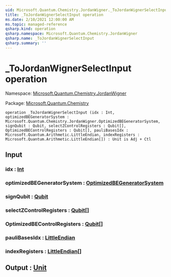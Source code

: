 ```yaml
---
uid: Microsoft.Quantum.Chemistry.JordanWigner._ToJordanWignerSelectInput
title: _ToJordanWignerSelectInput operation
ms.date: 2/10/2021 12:00:00 AM
ms.topic: managed-reference
qsharp.kind: operation
qsharp.namespace: Microsoft.Quantum.Chemistry.JordanWigner
qsharp.name: _ToJordanWignerSelectInput
qsharp.summary: ''
---
```


# _ToJordanWignerSelectInput operation

Namespace: [Microsoft.Quantum.Chemistry.JordanWigner](xref:Microsoft.Quantum.Chemistry.JordanWigner)

Package: [Microsoft.Quantum.Chemistry](https://nuget.org/packages/Microsoft.Quantum.Chemistry)




```qsharp
operation _ToJordanWignerSelectInput (idx : Int, optimizedBEGeneratorSystem : Microsoft.Quantum.Chemistry.JordanWigner.OptimizedBEGeneratorSystem, signQubit : Qubit, selectZControlRegisters : Qubit[], OptimizedBEControlRegisters : Qubit[], pauliBasesIdx : Microsoft.Quantum.Arithmetic.LittleEndian, indexRegisters : Microsoft.Quantum.Arithmetic.LittleEndian[]) : Unit is Adj + Ctl
```


## Input

### idx : [Int](xref:microsoft.quantum.lang-ref.int)




### optimizedBEGeneratorSystem : [OptimizedBEGeneratorSystem](xref:Microsoft.Quantum.Chemistry.JordanWigner.OptimizedBEGeneratorSystem)




### signQubit : [Qubit](xref:microsoft.quantum.lang-ref.qubit)




### selectZControlRegisters : [Qubit](xref:microsoft.quantum.lang-ref.qubit)[]




### OptimizedBEControlRegisters : [Qubit](xref:microsoft.quantum.lang-ref.qubit)[]




### pauliBasesIdx : [LittleEndian](xref:Microsoft.Quantum.Arithmetic.LittleEndian)




### indexRegisters : [LittleEndian](xref:Microsoft.Quantum.Arithmetic.LittleEndian)[]





## Output : [Unit](xref:microsoft.quantum.lang-ref.unit)

